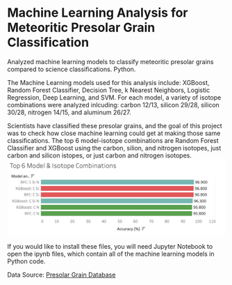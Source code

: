 # Machine Learning Analysis for Meteoritic Presolar Grain Classification
Analyzed machine learning models to classify meteoritic presolar grains compared to science classifications. Python.

The Machine Learning models used for this analysis include: XGBoost, Random Forest Classifier, Decision Tree, k Nearest Neighbors, Logistic Regression, Deep Learning, and SVM. For each model, a variety of isotope combinations were analyzed inlcuding: carbon 12/13, silicon 29/28, silicon 30/28, nitrogen 14/15, and aluminum 26/27.

Scientists have classified these presolar grains, and the goal of this project was to check how close machine learning could get at making those same classifications. The top 6 model-isotope combinations are Random Forest Classifier and XGBoost using the carbon, silion, and nitrogen isotopes, just carbon and silicon istopes, or just carbon and nitrogen isotopes. <img src="/machine learning files/assets/images/Top_6_ML_Model_Isotope_Combinations.jpg" alt="Top 6 ML Model Isotope Combinations">

<!--- ![Top 6 ML model-isotope combinations](/machine learning files/assets/images/Top_6_ML_Model_Isotope_Combinations.jpg)just --->

If you would like to install these files, you will need Jupyter Notebook to open the ipynb files, which contain all of the machine learning models in Python code.

Data Source: [Presolar Grain Database](https://presolar.physics.wustl.edu/presolar-grain-database/)
